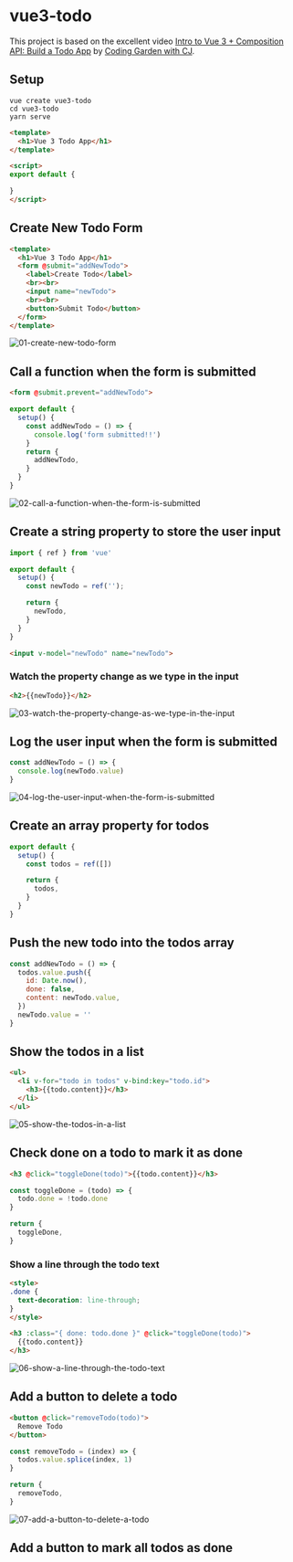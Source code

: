 # vue3-todo

This project is based on the excellent video [Intro to Vue 3 + Composition API: Build a Todo App](https://www.youtube.com/watch?v=rncY1tlWShM) by [Coding Garden with CJ](https://www.youtube.com/channel/UCLNgu_OupwoeESgtab33CCw).

## Setup

```
vue create vue3-todo
cd vue3-todo
yarn serve
```

```html
<template>
  <h1>Vue 3 Todo App</h1>
</template>

<script>
export default {

}
</script>
```

## Create New Todo Form

```html
<template>
  <h1>Vue 3 Todo App</h1>
  <form @submit="addNewTodo">
    <label>Create Todo</label>
    <br><br>
    <input name="newTodo">
    <br><br>
    <button>Submit Todo</button>
  </form>
</template>
```

![01-create-new-todo-form](./assets/01-create-new-todo-form.jpg)

## Call a function when the form is submitted

```html
<form @submit.prevent="addNewTodo">
```

```javascript
export default {
  setup() {
    const addNewTodo = () => {
      console.log('form submitted!!')
    }
    return {
      addNewTodo,
    }
  }
}
```

![02-call-a-function-when-the-form-is-submitted](./assets/02-call-a-function-when-the-form-is-submitted.jpg)

## Create a string property to store the user input

```javascript
import { ref } from 'vue'

export default {
  setup() {
    const newTodo = ref('');

    return {
      newTodo,
    }
  }
}
```

```html
<input v-model="newTodo" name="newTodo">
```

### Watch the property change as we type in the input

```html
<h2>{{newTodo}}</h2>
```

![03-watch-the-property-change-as-we-type-in-the-input](./assets/03-watch-the-property-change-as-we-type-in-the-input.jpg)

## Log the user input when the form is submitted

```javascript
const addNewTodo = () => {
  console.log(newTodo.value)
}
```

![04-log-the-user-input-when-the-form-is-submitted](./assets/04-log-the-user-input-when-the-form-is-submitted.jpg)

## Create an array property for todos

```javascript
export default {
  setup() {
    const todos = ref([])

    return {
      todos,
    }
  }
}
```

## Push the new todo into the todos array

```javascript
const addNewTodo = () => {
  todos.value.push({
    id: Date.now(),
    done: false,
    content: newTodo.value,
  })
  newTodo.value = ''
}
```

## Show the todos in a list

```html
<ul>
  <li v-for="todo in todos" v-bind:key="todo.id">
    <h3>{{todo.content}}</h3>
  </li>
</ul>
```

![05-show-the-todos-in-a-list](./assets/05-show-the-todos-in-a-list.jpg)

## Check done on a todo to mark it as done

```html
<h3 @click="toggleDone(todo)">{{todo.content}}</h3>
```

```javascript
const toggleDone = (todo) => {
  todo.done = !todo.done
}

return {
  toggleDone,
}
```

### Show a line through the todo text

```html
<style>
.done {
  text-decoration: line-through;
}
</style>
```

```html
<h3 :class="{ done: todo.done }" @click="toggleDone(todo)">
  {{todo.content}}
</h3>
```

![06-show-a-line-through-the-todo-text](./assets/06-show-a-line-through-the-todo-text.jpg)

## Add a button to delete a todo

```html
<button @click="removeTodo(todo)">
  Remove Todo
</button>
```

```javascript
const removeTodo = (index) => {
  todos.value.splice(index, 1)
}

return {
  removeTodo,
}
```

![07-add-a-button-to-delete-a-todo](./assets/07-add-a-button-to-delete-a-todo.jpg)

## Add a button to mark all todos as done